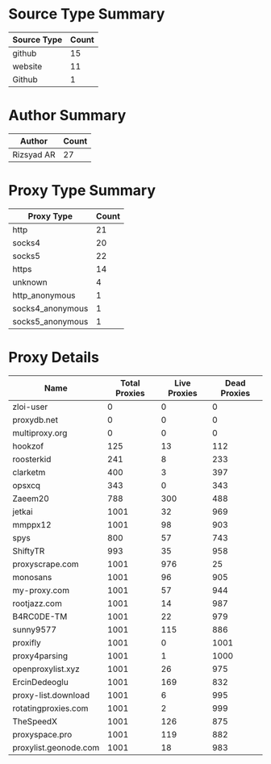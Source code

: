 # Source Type Summary

| Source Type | Count |
|-------------|-------|
| github | 15 |
| website | 11 |
| Github | 1 |


# Author Summary

| Author | Count |
|--------|-------|
| Rizsyad AR | 27 |


# Proxy Type Summary

| Proxy Type | Count |
|------------|-------|
| http | 21 |
| socks4 | 20 |
| socks5 | 22 |
| https | 14 |
| unknown | 4 |
| http_anonymous | 1 |
| socks4_anonymous | 1 |
| socks5_anonymous | 1 |


# Proxy Details

| Name | Total Proxies | Live Proxies | Dead Proxies |
|------|---------------|--------------|---------------|
| zloi-user | 0 | 0 | 0 |
| proxydb.net | 0 | 0 | 0 |
| multiproxy.org | 0 | 0 | 0 |
| hookzof | 125 | 13 | 112 |
| roosterkid | 241 | 8 | 233 |
| clarketm | 400 | 3 | 397 |
| opsxcq | 343 | 0 | 343 |
| Zaeem20 | 788 | 300 | 488 |
| jetkai | 1001 | 32 | 969 |
| mmppx12 | 1001 | 98 | 903 |
| spys | 800 | 57 | 743 |
| ShiftyTR | 993 | 35 | 958 |
| proxyscrape.com | 1001 | 976 | 25 |
| monosans | 1001 | 96 | 905 |
| my-proxy.com | 1001 | 57 | 944 |
| rootjazz.com | 1001 | 14 | 987 |
| B4RC0DE-TM | 1001 | 22 | 979 |
| sunny9577 | 1001 | 115 | 886 |
| proxifly | 1001 | 0 | 1001 |
| proxy4parsing | 1001 | 1 | 1000 |
| openproxylist.xyz | 1001 | 26 | 975 |
| ErcinDedeoglu | 1001 | 169 | 832 |
| proxy-list.download | 1001 | 6 | 995 |
| rotatingproxies.com | 1001 | 2 | 999 |
| TheSpeedX | 1001 | 126 | 875 |
| proxyspace.pro | 1001 | 119 | 882 |
| proxylist.geonode.com | 1001 | 18 | 983 |
